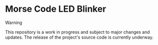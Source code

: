 # Morse Code LED Blinker
> [!WARNING]
> This repository is a work in progress and subject to major changes and updates. The release of the project's source code is currently underway.
